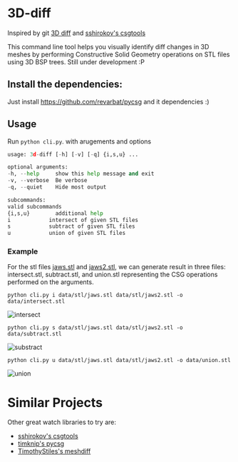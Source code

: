 # 3D-diff
Inspired by git [3D diff](https://github.com/blog/1633-3d-file-diffs) and [sshirokov's csgtools](https://github.com/sshirokov/csgtool)

This command line tool helps you visually identify diff changes in 3D meshes by performing Constructive Solid Geometry operations on STL files using 3D BSP trees.
Still under development :P

## Install the dependencies:
Just install https://github.com/revarbat/pycsg and it dependencies :)

## Usage
 Run `python cli.py`. with arugements and options 


```python cli.py -h 
usage: 3d-diff [-h] [-v] [-q] {i,s,u} ...

optional arguments:
-h, --help     show this help message and exit
-v, --verbose  Be verbose
-q, --quiet    Hide most output

subcommands:
valid subcommands
{i,s,u}        additional help
i            intersect of given STL files
s            subtract of given STL files
u            union of given STL files
```
### Example
For the stl files [jaws.stl](https://github.com/linganesan/3D-diff/blob/master/data/stl/jaws.stl) and [jaws2.stl](https://github.com/linganesan/3D-diff/blob/master/data/stl/jaws2.stl), we can generate result in three files: intersect.stl, subtract.stl, and union.stl representing the CSG operations performed on the arguments.

```
python cli.py i data/stl/jaws.stl data/stl/jaws2.stl -o data/intersect.stl
```
![intersect](https://github.com/linganesan/3D-diff/blob/master/data/screenshots/intersect.png)
```
python cli.py s data/stl/jaws.stl data/stl/jaws2.stl -o data/subtract.stl
```
![substract](https://github.com/linganesan/3D-diff/blob/master/data/screenshots/subtract.png)
```
python cli.py u data/stl/jaws.stl data/stl/jaws2.stl -o data/union.stl
```
![union](https://github.com/linganesan/3D-diff/blob/master/data/screenshots/union.png)



# Similar Projects
Other great watch libraries to try are:
* [sshirokov's csgtools](https://github.com/sshirokov/csgtool)
* [timknip's pycsg](https://github.com/revarbat/pycsg)
* [TimothyStiles's meshdiff](https://github.com/TimothyStiles/meshdiff)
